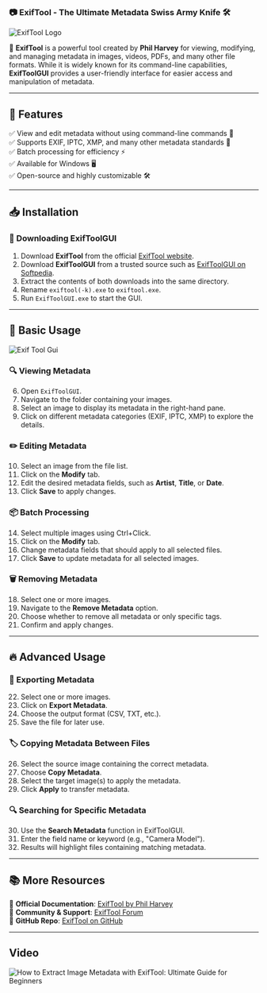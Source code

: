 ### 📷 ExifTool - The Ultimate Metadata Swiss Army Knife 🛠️

![ExifTool Logo](https://exiftool.org/ET-256.png)

🚀 **ExifTool** is a powerful tool created by **Phil Harvey** for viewing, modifying, and managing metadata in images, videos, PDFs, and many other file formats. While it is widely known for its command-line capabilities, **ExifToolGUI** provides a user-friendly interface for easier access and manipulation of metadata.

---

## 🌟 Features

✅ View and edit metadata without using command-line commands 🎯  
✅ Supports EXIF, IPTC, XMP, and many other metadata standards 📜  
✅ Batch processing for efficiency ⚡  
✅ Available for Windows 🖥️  
✅ Open-source and highly customizable 🛠️  

---

## 📥 Installation

### 🔹 Downloading ExifToolGUI
1. Download **ExifTool** from the official [ExifTool website](https://exiftool.org/).
2. Download **ExifToolGUI** from a trusted source such as [ExifToolGUI on Softpedia](https://www.softpedia.com/get/Multimedia/Graphic/Graphic-Editors/ExifTool-GUI.shtml).
3. Extract the contents of both downloads into the same directory.
4. Rename `exiftool(-k).exe` to `exiftool.exe`.
5. Run `ExifToolGUI.exe` to start the GUI.

---

## 🚀 Basic Usage

![Exif Tool Gui](https://exiftool.org/gui/img/gui01.png)

### 🔍 Viewing Metadata
6. Open `ExifToolGUI`.
7. Navigate to the folder containing your images.
8. Select an image to display its metadata in the right-hand pane.
9. Click on different metadata categories (EXIF, IPTC, XMP) to explore the details.

### ✏️ Editing Metadata
10. Select an image from the file list.
11. Click on the **Modify** tab.
12. Edit the desired metadata fields, such as **Artist**, **Title**, or **Date**.
13. Click **Save** to apply changes.

### 📦 Batch Processing
14. Select multiple images using Ctrl+Click.
15. Click on the **Modify** tab.
16. Change metadata fields that should apply to all selected files.
17. Click **Save** to update metadata for all selected images.

### 🗑️ Removing Metadata
18. Select one or more images.
19. Navigate to the **Remove Metadata** option.
20. Choose whether to remove all metadata or only specific tags.
21. Confirm and apply changes.

---

## 🔥 Advanced Usage

### 📂 Exporting Metadata
22. Select one or more images.
23. Click on **Export Metadata**.
24. Choose the output format (CSV, TXT, etc.).
25. Save the file for later use.

### 🏷️ Copying Metadata Between Files
26. Select the source image containing the correct metadata.
27. Choose **Copy Metadata**.
28. Select the target image(s) to apply the metadata.
29. Click **Apply** to transfer metadata.

### 🔍 Searching for Specific Metadata
30. Use the **Search Metadata** function in ExifToolGUI.
31. Enter the field name or keyword (e.g., "Camera Model").
32. Results will highlight files containing matching metadata.

---

## 📚 More Resources

📜 **Official Documentation**: [ExifTool by Phil Harvey](https://exiftool.org/)  
💬 **Community & Support**: [ExifTool Forum](https://exiftool.org/forum/)  
🐙 **GitHub Repo**: [ExifTool on GitHub](https://github.com/exiftool/exiftool)  

---

## Video 

![How to Extract Image Metadata with ExifTool: Ultimate Guide for Beginners](https://www.youtube.com/watch?v=8gL-uCnbLn0)